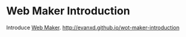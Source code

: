 # Web Maker Introduction
Introduce [Web Maker](http://wotjs.io/maker). http://evanxd.github.io/wot-maker-introduction
